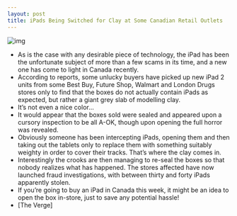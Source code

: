 ```yaml
---
layout: post
title: iPads Being Switched for Clay at Some Canadian Retail Outlets
---
```

![img](http://media.idownloadblog.com/wp-content/uploads/2012/01/clay-ipads.jpg)
* As is the case with any desirable piece of technology, the iPad has been the unfortunate subject of more than a few scams in its time, and a new one has come to light in Canada recently.
* According to reports, some unlucky buyers have picked up new iPad 2 units from some Best Buy, Future Shop, Walmart and London Drugs stores only to find that the boxes do not actually contain iPads as expected, but rather a giant grey slab of modelling clay.
* It’s not even a nice color…
* It would appear that the boxes sold were sealed and appeared upon a cursory inspection to be all A-OK, though upon opening the full horror was revealed.
* Obviously someone has been intercepting iPads, opening them and then taking out the tablets only to replace them with something suitably weighty in order to cover their tracks. That’s where the clay comes in.
* Interestingly the crooks are then managing to re-seal the boxes so that nobody realizes what has happened. The stores affected have now launched fraud investigations, with between thirty and forty iPads apparently stolen.
* If you’re going to buy an iPad in Canada this week, it might be an idea to open the box in-store, just to save any potential hassle!
* [The Verge]


